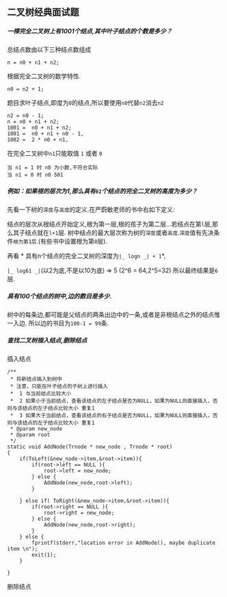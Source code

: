 ## 二叉树经典面试题

##### 一棵完全二叉树上有1001个结点,其中叶子结点的个数是多少？

总结点数由以下三种结点数组成

    n = n0 + n1 + n2;

根据完全二叉树的数学特性. 

    n0 = n2 + 1;
    
题目求叶子结点,即度为`0`的结点,所以要使用`n0`代替`n2`消去`n2`
    
    n2 = n0 - 1;
    n = n0 + n1 + n2;
    1001 =  n0 + n1 + n2;
    1001 =  n0 + n1 + n0 - 1,
    1002 =  2 * n0 + n1,

在完全二叉树中`n1`只能取值 `1` 或者 `0`

    当 n1 = 1 时 n0 为小数,不符合实际
    当 n1 = 0 时 n0 501
    
##### 例如：如果根的层次为1,那么具有`61`个结点的完全二叉树的高度为多少？
      
先看一下树的`深度`与`高度`的定义.在严蔚敏老师的书中右如下定义:

结点的层次从根结点开始定义,根为第一层,根的孩子为第二层...若结点在第`l`层,那么其子结点就在`l+1`层.
树中结点的最大层次称为树的`深度`或者`高度`.`深度`值有先决条件`根为第1层`.(有些书中设置根为第`0`层).

再看 * 具有n个结点的完全二叉树的深度为`|_ logn _| + 1`*,

`|_ log61 _|`(以2为底,不是以10为底) => 5 (2^6 = 64,2^5=32) 所以最终结果是`6`层.

##### 具有100个结点的树中,边的数目是多少.

树中的每条边,都可能是父结点的两条出边中的一条,或者是非根结点之外的结点惟一入边.
所以边的书目为`100-1 = 99`条.

##### 查找二叉树插入结点,删除结点

插入结点

    /**
     * 将新结点插入到树中 
     * 注意，只能在叶子结点的子树上进行插入
     *  1 与当前结点比较大小 
     *  2 如果小于当前结点，查看该结点的左子结点是否为NULL，如果为NULL则直接插入，否则与该结点的左子结点比较大小 重复1 
     *  3 如果大于当前结点，查看该结点的右子结点是否为NULL，如果为NULL则直接插入，否则与该结点的左子结点比较大小 重复1
     * @param new_node 
     * @param root 
     */
    static void AddNode(Trnode * new_node , Trnode * root)
    {
        if(ToLeft(&new_node->item,&root->item)){
            if(root->left == NULL ){
                root->left = new_node;
            } else {
                AddNode(new_node,root->left);
            }
    
        } else if( ToRight(&new_node->item,&root->item)){
            if(root->right == NULL ){
                root->right = new_node;
            } else {
                AddNode(new_node,root->right);
            }
        } else {
            fprintf(stderr,"location error in AddNode(), maybe duplicate item \n");
            exit(1);
        }
    
    }
    
删除结点

        